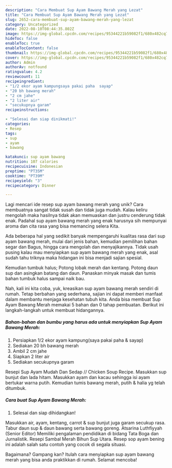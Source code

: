 ```yaml
---
description: "Cara Membuat Sup Ayam Bawang Merah yang Lezat"
title: "Cara Membuat Sup Ayam Bawang Merah yang Lezat"
slug: 2652-cara-membuat-sup-ayam-bawang-merah-yang-lezat
category: Uncategorized
date: 2022-08-10T08:44:35.802Z
image: https://img-global.cpcdn.com/recipes/95344221b59082f1/680x482cq70/sup-ayam-bawang-merah-foto-resep-utama.jpg
hideToc: false
enableToc: true
enableTocContent: false
thumbnail: https://img-global.cpcdn.com/recipes/95344221b59082f1/680x482cq70/sup-ayam-bawang-merah-foto-resep-utama.jpg
cover: https://img-global.cpcdn.com/recipes/95344221b59082f1/680x482cq70/sup-ayam-bawang-merah-foto-resep-utama.jpg
author: Admin
authorAv: notfound
ratingvalue: 4.2
reviewcount: 11
recipeingredient:
- "1/2 ekor ayam kampungsaya pakai paha  sayap"
- "20 bh bawang merah"
- "2 cm jahe"
- "2 liter air"
- "secukupnya garam"
recipeinstructions:

- "Selesai dan siap dinikmati!"
categories:
- Resep
tags:
- sup
- ayam
- bawang

katakunci: sup ayam bawang 
nutrition: 107 calories
recipecuisine: Indonesian
preptime: "PT35M"
cooktime: "PT39M"
recipeyield: "3"
recipecategory: Dinner

---
```





Lagi mencari ide resep sup ayam bawang merah yang unik? Cara membuatnya sangat tidak susah dan tidak juga mudah. Kalau keliru mengolah maka hasilnya tidak akan memuaskan dan justru cenderung tidak enak. Padahal sup ayam bawang merah yang enak harusnya sih mempunyai aroma dan cita rasa yang bisa memancing selera Kita.





Ada beberapa hal yang sedikit banyak mempengaruhi kualitas rasa dari sup ayam bawang merah, mulai dari jenis bahan, kemudian pemilihan bahan segar dan Bagus, hingga cara mengolah dan menyajikannya. Tidak usah pusing kalau mau menyiapkan sup ayam bawang merah yang enak,      asal sudah tahu triknya maka hidangan ini bisa menjadi sajian spesial.














Kemudian tumbuk halus; Potong lobak merah dan kentang. Potong daun sup dan asingkan batang dan daun. Panaskan minyak masak dan tumis bahan tumbuk halus sampai naik bau.






Nah, kali ini kita coba, yuk, kreasikan sup ayam bawang merah sendiri di rumah. Tetap berbahan yang sederhana, sajian ini dapat memberi manfaat dalam membantu menjaga kesehatan tubuh kita. Anda bisa membuat Sup Ayam Bawang Merah memakai 5 bahan dan 0 tahap pembuatan. Berikut ini langkah-langkah untuk membuat hidangannya.

<!--inarticleads1-->

##### Bahan-bahan dan bumbu yang harus ada untuk menyiapkan Sup Ayam Bawang Merah:

1. Persiapkan 1/2 ekor ayam kampung(saya pakai paha &amp; sayap)
1. Sediakan 20 bh bawang merah
1. Ambil 2 cm jahe
1. Siapkan 2 liter air
1. Sediakan secukupnya garam


Resepi Sup Ayam Mudah Dan Sedap // Chicken Soup Recipe. Masukkan sup bunjut dan lada hitam. Masukkan ayam dan kacau sehingga isi ayam bertukar warna putih. Kemudian tumis bawang merah, putih &amp; halia yg telah ditumbuk. 

<!--inarticleads2-->

##### Cara buat Sup Ayam Bawang Merah:


1. Selesai dan siap dihidangkan!

Masukkan air, ayam, kentang, carrot &amp; sup bunjut juga garam secukup rasa. Tabur daun sup &amp; daun bawang serta bawang goreng. Atsarina Luthfiyyah (Senior Editor) Memiliki pengalaman pendidikan di bidang Tata Boga dan Jurnalistik. Resepi Sambal Merah Bihun Sup Utara. Resep sop ayam bening ini adalah salah satu contoh yang cocok di segala situasi. 

Bagaimana? Gampang kan? Itulah cara menyiapkan sup ayam bawang merah yang bisa anda praktikkan di rumah. Selamat mencoba!
